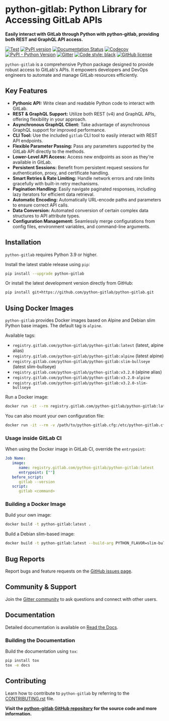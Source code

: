 # python-gitlab: Python Library for Accessing GitLab APIs

**Easily interact with GitLab through Python with python-gitlab, providing both REST and GraphQL API access.**

[![Test](https://github.com/python-gitlab/python-gitlab/workflows/Test/badge.svg)](https://github.com/python-gitlab/python-gitlab/actions)
[![PyPI version](https://badge.fury.io/py/python-gitlab.svg)](https://badge.fury.io/py/python-gitlab)
[![Documentation Status](https://readthedocs.org/projects/python-gitlab/badge/?version=latest)](https://python-gitlab.readthedocs.org/en/latest/?badge=latest)
[![Codecov](https://codecov.io/github/python-gitlab/python-gitlab/coverage.svg?branch=main)](https://codecov.io/github/python-gitlab/python-gitlab?branch=main)
[![PyPI - Python Version](https://img.shields.io/pypi/pyversions/python-gitlab.svg)](https://pypi.python.org/pypi/python-gitlab)
[![Gitter](https://img.shields.io/gitter/room/python-gitlab/Lobby.svg)](https://gitter.im/python-gitlab/Lobby)
[![Code style: black](https://img.shields.io/badge/code%20style-black-000000.svg)](https://github.com/python/black)
[![GitHub license](https://img.shields.io/github/license/python-gitlab/python-gitlab)](https://github.com/python-gitlab/python-gitlab/blob/main/COPYING)

`python-gitlab` is a comprehensive Python package designed to provide robust access to GitLab's APIs. It empowers developers and DevOps engineers to automate and manage GitLab resources efficiently.

## Key Features

*   **Pythonic API:** Write clean and readable Python code to interact with GitLab.
*   **REST & GraphQL Support:** Utilize both REST (v4) and GraphQL APIs, offering flexibility in your approach.
*   **Asynchronous GraphQL Client:** Take advantage of asynchronous GraphQL support for improved performance.
*   **CLI Tool:** Use the included `gitlab` CLI tool to easily interact with REST API endpoints.
*   **Flexible Parameter Passing:** Pass any parameters supported by the GitLab API directly to the methods.
*   **Lower-Level API Access:** Access new endpoints as soon as they're available in GitLab.
*   **Persistent Sessions:** Benefit from persistent request sessions for authentication, proxy, and certificate handling.
*   **Smart Retries & Rate Limiting:** Handle network errors and rate limits gracefully with built-in retry mechanisms.
*   **Pagination Handling:** Easily navigate paginated responses, including lazy iterators for efficient data retrieval.
*   **Automatic Encoding:** Automatically URL-encode paths and parameters to ensure correct API calls.
*   **Data Conversion:**  Automated conversion of certain complex data structures to API attribute types.
*   **Configuration Management:** Seamlessly merge configurations from config files, environment variables, and command-line arguments.

## Installation

`python-gitlab` requires Python 3.9 or higher.

Install the latest stable release using `pip`:

```bash
pip install --upgrade python-gitlab
```

Or install the latest development version directly from GitHub:

```bash
pip install git+https://github.com/python-gitlab/python-gitlab.git
```

## Using Docker Images

`python-gitlab` provides Docker images based on Alpine and Debian slim Python base images.  The default tag is `alpine`.

Available tags:

*   `registry.gitlab.com/python-gitlab/python-gitlab:latest` (latest, alpine alias)
*   `registry.gitlab.com/python-gitlab/python-gitlab:alpine` (latest alpine)
*   `registry.gitlab.com/python-gitlab/python-gitlab:slim-bullseye` (latest slim-bullseye)
*   `registry.gitlab.com/python-gitlab/python-gitlab:v3.2.0` (alpine alias)
*   `registry.gitlab.com/python-gitlab/python-gitlab:v3.2.0-alpine`
*   `registry.gitlab.com/python-gitlab/python-gitlab:v3.2.0-slim-bullseye`

Run a Docker image:

```bash
docker run -it --rm registry.gitlab.com/python-gitlab/python-gitlab:latest <command> ...
```

You can also mount your own configuration file:

```bash
docker run -it --rm -v /path/to/python-gitlab.cfg:/etc/python-gitlab.cfg registry.gitlab.com/python-gitlab/python-gitlab:latest <command> ...
```

### Usage inside GitLab CI

When using the Docker image in GitLab CI, override the `entrypoint`:

```yaml
Job Name:
   image:
      name: registry.gitlab.com/python-gitlab/python-gitlab:latest
      entrypoint: [""]
   before_script:
      gitlab --version
   script:
      gitlab <command>
```

### Building a Docker Image

Build your own image:

```bash
docker build -t python-gitlab:latest .
```

Build a Debian slim-based image:

```bash
docker build -t python-gitlab:latest --build-arg PYTHON_FLAVOR=slim-bullseye .
```

## Bug Reports

Report bugs and feature requests on the [GitHub issues page](https://github.com/python-gitlab/python-gitlab/issues).

## Community & Support

Join the [Gitter community](https://gitter.im/python-gitlab/Lobby) to ask questions and connect with other users.

## Documentation

Detailed documentation is available on [Read the Docs](http://python-gitlab.readthedocs.org/en/stable/).

### Building the Documentation

Build the documentation using `tox`:

```bash
pip install tox
tox -e docs
```

## Contributing

Learn how to contribute to `python-gitlab` by referring to the [CONTRIBUTING.rst](https://github.com/python-gitlab/python-gitlab/blob/main/CONTRIBUTING.rst) file.

**Visit the [python-gitlab GitHub repository](https://github.com/python-gitlab/python-gitlab) for the source code and more information.**